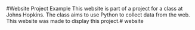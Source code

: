 
#Website Project Example
This website is part of a project for a class at Johns Hopkins. The class aims to use Python to collect data from the web. This website was made to display this project.# website
